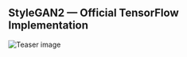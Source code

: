 ## StyleGAN2 &mdash; Official TensorFlow Implementation

![Teaser image](./docs/stylegan2-teaser-1024x256.png)


